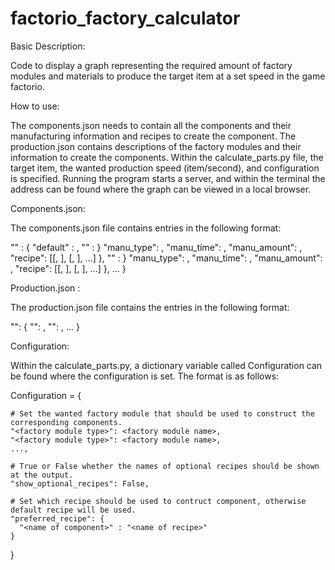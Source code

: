 # factorio_factory_calculator

Basic Description:

Code to display a graph representing the required amount of factory modules and materials to produce the target item at a set speed in the game factorio.

How to use:

The components.json needs to contain all the components and their manufacturing information and recipes to create the component. The production.json contains descriptions of the factory modules and their information to create the components. Within the calculate_parts.py file, the target item, the wanted production speed (item/second), and configuration is specified. Running the program starts a server, and within the terminal the address can be found where the graph can be viewed in a local browser. 

Components.json:

The components.json file contains entries in the following format:

"<component name>" : {
  "default" : <default recipe name that should be used> ,
  "<recipe name>" : }
    "manu_type": <name of factory module type>,
    "manu_time": <seconds it takes for a batch of components>,
    "manu_amount": <amount of components made in a batch>,
    "recipe": [[<name of component in recipe>, <amount of components>], [<name of component in recipe>, <amount of components>], ...]
  },
  "<recipe name>" : }
    "manu_type": <name of factory module type>,
    "manu_time": <seconds it takes for a batch of components>,
    "manu_amount": <amount of components made in a batch>,
    "recipe": [[<name of component in recipe>, <amount of components>], [<name of component in recipe>, <amount of components>], ...]
  },
  ...
}

Production.json :

The production.json file contains the entries in the following format:

"<factory module type>": {
  "<factory module name>": <module manufacturing speed>,
  "<factory module name>": <module manufacturing speed>,
  ...
}
  
 Configuration:
 
 Within the calculate_parts.py, a dictionary variable called Configuration can be found where the configuration is set. The format is as follows:
 
 Configuration = {
  
    # Set the wanted factory module that should be used to construct the corresponding components.    
    "<factory module type>": <factory module name>, 
    "<factory module type>": <factory module name>,
    ...,
    
    # True or False whether the names of optional recipes should be shown at the output.
    "show_optional_recipes": False, 
    
    # Set which recipe should be used to contruct component, otherwise default recipe will be used.
    "preferred_recipe": {
      "<name of component>" : "<name of recipe>"
    }

}
